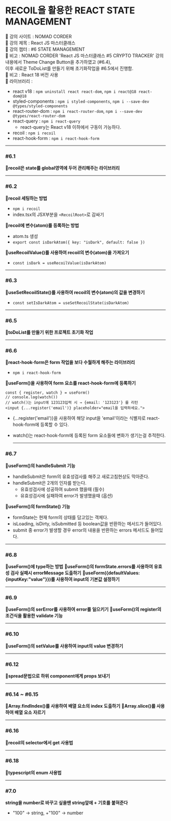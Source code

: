# RECOIL을 활용한 REACT STATE MANAGEMENT

📍 강의 사이트 : NOMAD CORDER  
📍 강의 제목 : React JS 마스터클래스  
📍 강의 챕터 : #6 STATE MANAGEMENT  
📍 비고 : NOMAD CORDER 'React JS 마스터클래스 #5 CRYPTO TRACKER' 강의 내용에서 Theme Change Button을 추가하였고 (#6.4),  
 이후 새로운 ToDoList를 만들기 위해 초기화작업을 #6.5에서 진행함.  
📍 비고 : React 18 버전 사용  
📍 라이브러리 :

- react v18 : `npm uninstall react react-dom`, `npm i react@18 react-dom@18`
- styled-components : `npm i styled-components`, `npm i --save-dev @types/styled-components`
- react-router-dom : `npm i react-router-dom`, `npm i --save-dev @types/react-router-dom`
- react-query : `npm i react-query`
  - react-query는 React v18 이하에서 구동이 가능하다.
- recoil : `npm i recoil`
- react-hook-form : `npm i react-hook-form`

---

### #6.1

**📗recoil은 state를 global영역에 두어 관리해주는 라이브러리**

---

### #6.2

**📗recoil 세팅하는 방법**

- `npm i recoil`
- index.tsx의 JSX부분을 `<RecoilRoot>`로 감싸기

**📗recoil에 변수(atom)를 등록하는 방법**

- atom.ts 생성
- `export const isDarkAtom({ key: "isDark", default: false })`

**📗useRecoilValue()를 사용하여 recoil의 변수(atom)을 가져오기**

- `const isDark = useRecoilValue(isDarkAtom)`

---

### #6.3

**📗useSetRecoilState()를 사용하여 recoil의 변수(atom)의 값을 변경하기**

- `const setIsDarkAtom = useSetRecoilState(isDarkAtom)`

---

### #6.5

**📗toDoList를 만들기 위한 프로젝트 초기화 작업**

---

### #6.6

**📗react-hook-form은 form 작업을 보다 수월하게 해주는 라이브러리**

- `npm i react-hook-form`

**📗useForm()을 사용하여 form 요소를 react-hook-form에 등록하기**

```tsx
const { register, watch } = useForm()
// console.log(watch())
// watch()는 input에 123123입력 시 → {email: '123123'} 를 리턴
<input {...register('email')} placeholder="email을 입력하세요.">
```

- {...register('email')}을 사용하여 해당 input을 'email'이라는 식별자로 react-hook-form에 등록할 수 있다.
- watch()는 react-hook-form에 등록된 form 요소들에 변화가 생기는걸 추적한다.

  ***

### #6.7

**📗useForm()의 handleSubmit 기능**

- handleSubmit은 form의 유효성검사를 해주고 새로고침현상도 막아준다.
- handleSubmit은 2개의 인자를 받는다.
  - 유효성검사에 성공하여 submit 했을때 (필수)
  - 유효성검사에 실패하여 error가 발생했을때 (옵션)

**📗useForm()의 formState() 기능**

- formState는 현재 form의 상태를 담고있는 객체다.
- isLoading, isDirty, isSubmitted 등 boolean값을 반환하는 메서드가 들어있다.
- submit 중 error가 발생할 경우 error의 내용을 반환하는 errors 메서드도 들어있다.

---

### #6.8

**📗useForm()에 type하는 방법**
**📗useForm()의 formState.errors를 사용하여 유효성 검사 실패시 errorMessage 도출하기**
**📗useForm({defaultValues:{inputKey:"value"}})를 사용하여 input의 기본값 설정하기**

---

### #6.9

**📗useForm()의 serError를 사용하여 error를 일으키기**
**📗useForm()의 register의 조건식을 활용한 validate 기능**

---

### #6.10

**📗useForm()의 setValue를 사용하여 input의 value 변경하기**

---

### #6.12

**📗spread문법으로 하위 component에게 props 보내기**

---

### #6.14 ~ #6.15

**📗Array.findIndex()를 사용하여 배열 요소의 index 도출하기**
**📗Array.slice()를 사용하여 배열 요소 자르기**

---

### #6.16

**📗recoil의 selector에서 get 사용법**

---

### #6.18

**📗typescript의 enum 사용법**

---

### #7.0

**string을 number로 바꾸고 싶을땐 string앞에 + 기호를 붙혀준다**

- "100" → string, +"100" → number
